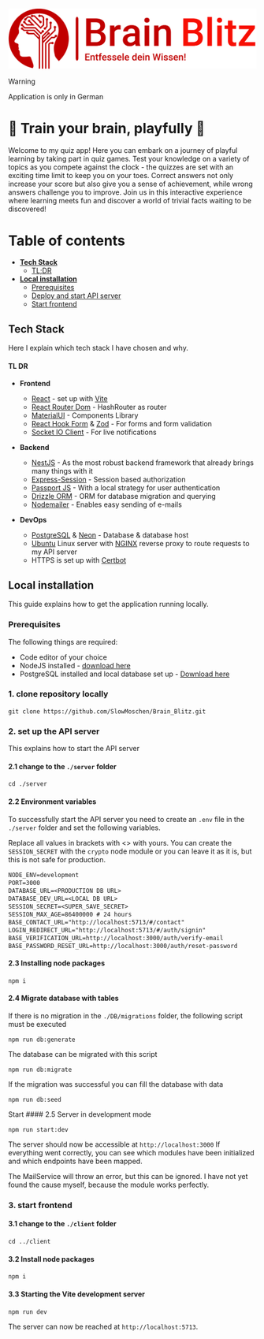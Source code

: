 ![Logo](https://github.com/SlowMoschen/Brain_Blitz/blob/main/logo.png)

>[!WARNING]  
>Application is only in German

# 🧠 Train your brain, playfully 🧠

Welcome to my quiz app! Here you can embark on a journey of playful learning by taking part in quiz games. Test your knowledge on a variety of topics as you compete against the clock - the quizzes are set with an exciting time limit to keep you on your toes. Correct answers not only increase your score but also give you a sense of achievement, while wrong answers challenge you to improve. Join us in this interactive experience where learning meets fun and discover a world of trivial facts waiting to be discovered!

# Table of contents

- [**Tech Stack**](#tech-stack)
    * [TL;DR](#tl-dr)
- [**Local installation**](#local-installation)
    * [Prerequisites](#prerequisites)
    * [Deploy and start API server](#2-set-up-the-API-server)
    * [Start frontend](#3-start-frontend)
 
## Tech Stack
Here I explain which tech stack I have chosen and why.

#### TL DR

- **Frontend** 
    * [React](https://react.dev/) - set up with [Vite](https://vitejs.dev/)
    * [React Router Dom](https://reactrouter.com/en/main) - HashRouter as router
    * [MaterialUI](https://mui.com/) - Components Library
    * [React Hook Form](https://react-hook-form.com/) & [Zod](https://zod.dev/) - For forms and form validation
    * [Socket IO Client](https://socket.io/) - For live notifications

- **Backend**
    * [NestJS](https://nestjs.com/) - As the most robust backend framework that already brings many things with it
    * [Express-Session](https://www.npmjs.com/package/express-session) - Session based authorization
    * [Passport JS](https://www.passportjs.org/) - With a local strategy for user authentication
    * [Drizzle ORM](https://orm.drizzle.team/) - ORM for database migration and querying
    * [Nodemailer](https://www.nodemailer.com/) - Enables easy sending of e-mails

- **DevOps**
    * [PostgreSQL](https://www.postgresql.org/) & [Neon](https://neon.tech/) - Database & database host
    * [Ubuntu](https://ubuntu.com/) Linux server with [NGINX](https://www.nginx.com/) reverse proxy to route requests to my API server
    * HTTPS is set up with [Certbot](https://certbot.eff.org/)
 
## Local installation

This guide explains how to get the application running locally.

### Prerequisites
The following things are required:

 - Code editor of your choice
 - NodeJS installed - [download here](https://nodejs.org/en/download)
 - PostgreSQL installed and local database set up - [Download here](https://www.postgresql.org/download/)

### 1. clone repository locally

```
git clone https://github.com/SlowMoschen/Brain_Blitz.git
```

### 2. set up the API server
This explains how to start the API server

#### 2.1 change to the `./server` folder
```
cd ./server
```

#### 2.2 Environment variables

To successfully start the API server you need to create an `.env` file in the `./server` folder and set the following variables.

Replace all values in brackets with <> with yours.
You can create the `SESSION_SECRET` with the `crypto` node module or you can leave it as it is, but this is not safe for production.

```
NODE_ENV=development
PORT=3000
DATABASE_URL=<PRODUCTION DB URL>
DATABASE_DEV_URL=<LOCAL DB URL>
SESSION_SECRET=<SUPER_SAVE_SECRET>
SESSION_MAX_AGE=86400000 # 24 hours
BASE_CONTACT_URL="http://localhost:5713/#/contact"
LOGIN_REDIRECT_URL="http://localhost:5713/#/auth/signin"
BASE_VERIFICATION_URL=http://localhost:3000/auth/verify-email
BASE_PASSWORD_RESET_URL=http://localhost:3000/auth/reset-password
```

#### 2.3 Installing node packages

```
npm i
```

#### 2.4 Migrate database with tables

If there is no migration in the `./DB/migrations` folder, the following script must be executed
```
npm run db:generate
```

The database can be migrated with this script
```
npm run db:migrate
```

If the migration was successful you can fill the database with data
```
npm run db:seed
```

Start #### 2.5 Server in development mode

```
npm run start:dev
```

The server should now be accessible at `http://localhost:3000` If everything went correctly, you can see which modules have been initialized and which endpoints have been mapped.

The MailService will throw an error, but this can be ignored. I have not yet found the cause myself, because the module works perfectly.

### 3. start frontend

#### 3.1 change to the `./client` folder

```
cd ../client
```

#### 3.2 Install node packages

```
npm i
```

#### 3.3 Starting the Vite development server

```
npm run dev
```

The server can now be reached at `http://localhost:5713`.
